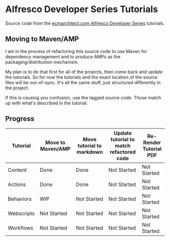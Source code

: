 Alfresco Developer Series Tutorials
===================================

Source code from the [ecmarchitect.com Alfresco Developer Series](http://ecmarchitect.com/alfresco-developer-series) tutorials.

Moving to Maven/AMP
-------------------
I am in the process of refactoring this source code to use Maven for dependency management and to produce AMPs as the packaging/distribution mechanism.

My plan is to do that first for all of the projects, then come back and update the tutorials. So for now the tutorials and the exact location of the source files will be out-of-sync. It's all the same stuff, just structured differently in the project.

If this is causing you confusion, use the tagged source code. Those match up with what's described in the tutorial.

Progress
--------

| Tutorial | Move to Maven/AMP | Move tutorial to markdown | Update tutorial to match refactored code | Re-Render Tutorial PDF |
| -------- | ----------------- | ------------------------- | ---------------------------------------- | ---------------------- |
|Content|Done|Done|Not Started|Not Started|
|Actions|Done|Done|Not Started|Not Started|
|Behaviors|WIP|Not Started|Not Started|Not Started|
|Webscripts|Not Started|Not Started|Not Started|Not Started|
|Workflows|Not Started|Not Started|Not Started|Not Started|
